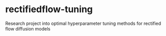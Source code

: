 # rectifiedflow-tuning
Research project into optimal hyperparameter tuning methods for rectified flow diffusion models
